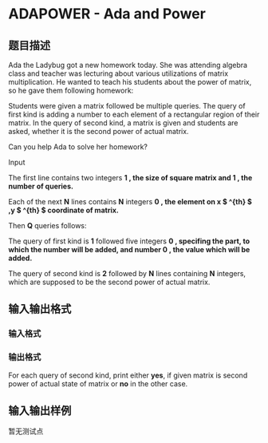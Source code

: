 # ADAPOWER - Ada and Power

## 题目描述

Ada the Ladybug got a new homework today. She was attending algebra class and teacher was lecturing about various utilizations of matrix multiplication. He wanted to teach his students about the power of matrix, so he gave them following homework:

Students were given a matrix followed be multiple queries. The query of first kind is adding a number to each element of a rectangular region of their matrix. In the query of second kind, a matrix is given and students are asked, whether it is the second power of actual matrix.

Can you help Ada to solve her homework?

Input

The first line contains two integers **1 , the size of square matrix and **1 , the number of queries.****

Each of the next **N** lines contains **N** integers **0 , the element on **x $ ^{th} $ ,y $ ^{th} $** coordinate of matrix.**

Then **Q** queries follows:

The query of first kind is **1** followed five integers **0 , specifing the part, to which the number will be added, and number **0 , the value which will be added.****

The query of second kind is **2** followed by **N** lines containing **N** integers, which are supposed to be the second power of actual matrix.

## 输入输出格式

### 输入格式

### 输出格式

For each query of second kind, print either **yes**, if given matrix is second power of actual state of matrix or **no** in the other case.

## 输入输出样例

暂无测试点

